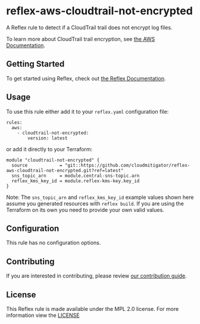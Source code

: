 # reflex-aws-cloudtrail-not-encrypted
A Reflex rule to detect if a CloudTrail trail does not encrypt log files.

To learn more about CloudTrail trail encryption, see [the AWS Documentation](https://docs.aws.amazon.com/awscloudtrail/latest/userguide/encrypting-cloudtrail-log-files-with-aws-kms.html).

## Getting Started
To get started using Reflex, check out [the Reflex Documentation](https://docs.cloudmitigator.com/).

## Usage
To use this rule either add it to your `reflex.yaml` configuration file:  
```
rules:
  aws:
    - cloudtrail-not-encrypted:
        version: latest
```

or add it directly to your Terraform:  
```
module "cloudtrail-not-encrypted" {
  source            = "git::https://github.com/cloudmitigator/reflex-aws-cloudtrail-not-encrypted.git?ref=latest"
  sns_topic_arn     = module.central-sns-topic.arn
  reflex_kms_key_id = module.reflex-kms-key.key_id
}
```

Note: The `sns_topic_arn` and `reflex_kms_key_id` example values shown here assume you generated resources with `reflex build`. If you are using the Terraform on its own you need to provide your own valid values.

## Configuration
This rule has no configuration options.

## Contributing
If you are interested in contributing, please review [our contribution guide](https://docs.cloudmitigator.com/about/contributing.html).

## License
This Reflex rule is made available under the MPL 2.0 license. For more information view the [LICENSE](https://github.com/cloudmitigator/reflex-aws-cloudtrail-not-encrypted/blob/master/LICENSE) 
